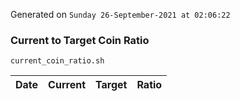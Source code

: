 Generated on `Sunday 26-September-2021 at 02:06:22`

### Current to Target Coin Ratio
`current_coin_ratio.sh`

Date|Current|Target|Ratio
---|---|---|---
